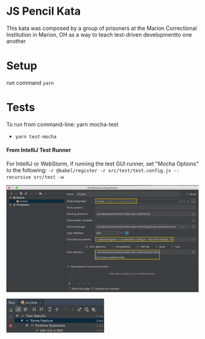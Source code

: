 
# JS Pencil Kata
This kata was composed by a group of prisoners at the Marion Correctional Institution in Marion, OH as a way to teach test-driven developmentto one another

# Setup
run command `yarn`

# Tests

To run from command-line: yarn mocha-test
- `yarn test-mocha`

#### From IntelliJ Test Runner
For IntelliJ or WebStorm, if running the test GUI runner, set "Mocha Options" to the following: `-r @babel/register -r src/test/test.config.js --recursive src/test -w`

![example of running tests with mocha](https://github.com/dschinkel/nodejs-kata-scaffolding/raw/master/images/intellij-mocha-test-configuration.png)

![example of running tests with mocha](https://github.com/dschinkel/nodejs-kata-scaffolding/raw/master/images/intellij-mocha-test-gui-run.png)